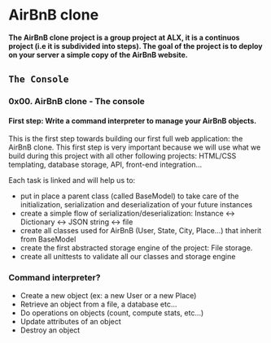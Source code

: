 # AirBnB clone
**The AirBnB clone project is a group project at ALX, it is a continuos project  (i.e it is subdivided into steps). The goal of the project is to deploy on your server a simple copy of the AirBnB website.**
## `The Console`

### 0x00. AirBnB clone - The console

#### First step: Write a command interpreter to manage your AirBnB objects.
This is the first step towards building our first full web application: the AirBnB clone. This first step is very important because we will use what we build during this project with all other following projects: HTML/CSS templating, database storage, API, front-end integration…

Each task is linked and will help us to:
- put in place a parent class (called BaseModel) to take care of the initialization, serialization and deserialization of your future instances
- create a simple flow of serialization/deserialization: Instance <-> Dictionary <-> JSON string <-> file
- create all classes used for AirBnB (User, State, City, Place…) that inherit from BaseModel
- create the first abstracted storage engine of the project: File storage.
- create all unittests to validate all our classes and storage engine

### Command interpreter?
- Create a new object (ex: a new User or a new Place)
- Retrieve an object from a file, a database etc…
- Do operations on objects (count, compute stats, etc…)
- Update attributes of an object
- Destroy an object
